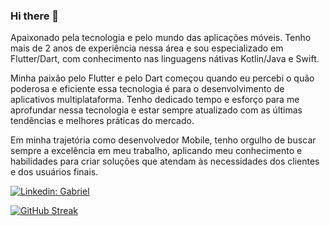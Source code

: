 ### Hi there 👋

Apaixonado pela tecnologia e pelo mundo das aplicações móveis. Tenho mais de 2 anos de experiência nessa área e sou especializado em Flutter/Dart, com conhecimento nas linguagens nátivas Kotlin/Java e Swift.

Minha paixão pelo Flutter e pelo Dart começou quando eu percebi o quão poderosa e eficiente essa tecnologia é para o desenvolvimento de aplicativos multiplataforma. Tenho dedicado tempo e esforço para me aprofundar nessa tecnologia e estar sempre atualizado com as últimas tendências e melhores práticas do mercado.

Em minha trajetória como desenvolvedor Mobile, tenho orgulho de buscar sempre a excelência em meu trabalho, aplicando meu conhecimento e habilidades para criar soluções que atendam às necessidades dos clientes e dos usuários finais.

[![Linkedin: Gabriel](https://img.shields.io/badge/-Linkedin-blue?style=flat-square&logo=Linkedin&logoColor=white&link=https://www.linkedin.com/in/gabriel-bto/)](https://www.linkedin.com/in/gabriel-bto/)

[![GitHub Streak](https://github-readme-streak-stats.herokuapp.com?user=gabriel-brito&hide_border=true&border_radius=5)](https://git.io/streak-stats)
